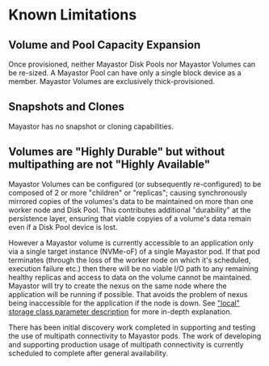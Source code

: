 # Known Limitations

## Volume and Pool Capacity Expansion

Once provisioned, neither Mayastor Disk Pools nor Mayastor Volumes can be re-sized. A Mayastor Pool can have only a single block device as a member. Mayastor Volumes are exclusively thick-provisioned.

## Snapshots and Clones

Mayastor has no snapshot or cloning capabilities.

## Volumes are "Highly Durable" but without multipathing are not "Highly Available"

Mayastor Volumes can be configured \(or subsequently re-configured\) to be composed of 2 or more "children" or "replicas"; causing synchronously mirrored copies of the volumes's data to be maintained on more than one worker node and Disk Pool. This contributes additional "durability" at the persistence layer, ensuring that viable copyies of a volume's data remain even if a Disk Pool device is lost.

However a Mayastor volume is currently accessible to an application only via a single target instance \(NVMe-oF\) of a single Mayastor pod. If that pod terminates \(through the loss of the worker node on which it's scheduled, execution failure etc.\) then there will be no viable I/O path to any remaining healthy replicas and access to data on the volume cannot be maintained. Mayastor will try to create the nexus on the same node where the application will be running if possible. That avoids the problem of nexus being inaccessible for the application if the node is down. See ["local" storage class parameter description](https://mayastor.gitbook.io/introduction/reference/storage-class-parameters) for more in-depth explanation.

There has been initial discovery work completed in supporting and testing the use of multipath connectivity to Mayastor pods. The work of developing and supporting production usage of multipath connectivity is currently scheduled to complete after general availability.

